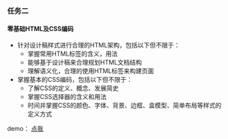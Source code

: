 ### 任务二

#### 零基础HTML及CSS编码

- 针对设计稿样式进行合理的HTML架构，包括以下但不限于：
  - 掌握常用HTML标签的含义，用法
  - 能够基于设计稿来合理规划HTML文档结构
  - 理解语义化，合理的使用HTML标签来构建页面
- 掌握基本的CSS编码，包括以下但不限于：
  - 了解CSS的定义、概念、发展简史
  - 掌握CSS选择器的含义和用法
  - 时间并掌握CSS的颜色、字体、背景、边框、盒模型、简单布局等样式的定义方式

demo：  [点我](https://codepen.io/lzg3326064/pen/dVLoPQ)

